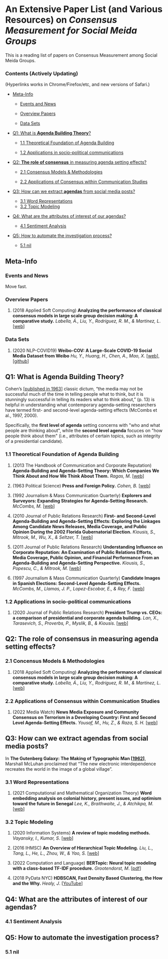 # An Extensive Paper List (and Various Resources) on *Consensus Measurement for Social Meida Groups*

This is a reading list of papers on Consensus Measurement among Social Meida Groups.

### Contents (Actively Updating)

(Hyperlinks works in Chrome/Firefox/etc, and new versions of Safari.)

- [Meta-Info](#meta-info)

  - [Events and News](#events-and-news)

  - [Overview Papers](#overview-papers)

  - [Data Sets](#data-sets)

- [Q1: What is **Agenda Building Theory**?](#q1-what-is-agenda-building-theory)

  - [1.1 Theoretical Foundation of Agenda Building](#11-theoretical-foundation-of-agenda-building)

  - [1.2 Applications in socio-political communications](#12-applications-in-socio-political-communications)

- [Q2: **The role of consensus** in measuring agenda setting effects?](#q2-the-role-of-consensus-in-measuring-agenda-setting-effects)

  - [2.1 Consensus Models & Methodologies](#21-concensus-models--methodologies)

  - [2.2 Applications of Consensus within Communication Studies](#22-applications-of-consensus-within-communication-studies)
 
- [Q3: How can we extract **agendas** from social media posts?](#q3-how-can-we-extract-agendas-from-social-media-posts)

  - [3.1 Word Representations](#31-word-representations)
  - [3.2 Topic Modeling](#32-topic-modeling)

- [Q4: What are the attributes of interest of our agendas?](#q4-what-are-the-attributes-of-interest-of-our-agendas)

  - [4.1 Sentiment Analysis](#41-sentiment-analysis)

- [Q5: How to automate the investigation process?](#q5-how-to-automate-the-investigation-process)

  - [5.1 nil](#51-nil)


## Meta-Info

### Events and News

Move fast.

### Overview Papers

1. (2018 Applied Soft Computing) **Analyzing the performance of classical consensus models in large scale group decision making: A comparative study.** _Labella, Á., Liu, Y., Rodríguez, R. M., & Martínez, L_. [[web](https://www.sciencedirect.com/science/article/abs/pii/S1568494617303101)]

### Data Sets
1. (2020 NLP-COVID19) **Weibo-COV: A Large-Scale COVID-19 Social Media Dataset from Weibo** _Hu, Y., Huang, H., Chen, A., Mao, X._ [[web](https://aclanthology.org/2020.nlpcovid19-2.34.pdf)], [[github](https://github.com/nghuyong/weibo-cov)]

## Q1: What is Agenda Building Theory?

Cohen’s [[published in 1963](https://press.princeton.edu/books/hardcover/9780691651156/press-and-foreign-policy)] classic dictum, “the media may not be successful much of the time in telling people what to think, but it is stunningly successful in telling its readers what to think about,” (p. 13) is helpful in understanding what contemporary agenda-setting researchers have termed first- and second-level agenda-setting effects (McCombs et al., 1997, 2000).

Specifically, the **first level of agenda** setting concerns with "who and what people are thinking about", while the **second level agenda** focuces on "how people think about them" (i.e., attributes of certain topics, such as integrity of a presidential candidate).

### 1.1 Theoretical Foundation of Agenda Building

1. (2013 The Handbook of Communication and Corporate Reputation) **Agenda-Building and Agenda-Setting Theory: Which Companies We Think About and How We Think About Them.** _Ragas, M_. [[web](https://onlinelibrary.wiley.com/doi/abs/10.1002/9781118335529.ch15)]

2. (1963 Political Science) **Press and Foreign Policy.** _Cohen, B._ [[web](https://press.princeton.edu/books/hardcover/9780691651156/press-and-foreign-policy)]

3. (1992 Journalism & Mass Communication Quarterly) **Explorers and Surveyors: Expanding Strategies for Agenda-Setting Research.** _McCombs, M._ [[web](https://journals.sagepub.com/doi/10.1177/107769909206900402)]

4. (2010 Journal of Public Relations Research) **First- and Second-Level Agenda-Building and Agenda-Setting Effects: Exploring the Linkages Among Candidate News Releases, Media Coverage, and Public Opinion During the 2002 Florida Gubernatorial Election.** _Kiousis, S., Mitrook, M., Wu, X., & Seltzer, T._ [[web](https://www.tandfonline.com/doi/abs/10.1207/s1532754xjprr1803_4)]

5. (2011 Journal of Public Relations Research) **Understanding Influence on Corporate Reputation: An Examination of Public Relations Efforts, Media Coverage, Public Opinion, and Financial Performance From an Agenda-Building and Agenda-Setting Perspective.** _Kiousis, S., Popescu, C., & Mitrook, M._ [[web](https://www.tandfonline.com/doi/abs/10.1080/10627260701290661)]

6. (1997 Journalism & Mass Communication Quarterly) **Candidate Images in Spanish Elections: Second-Level Agenda-Setting Effects.** _McCombs, M., Llamas, J. P., Lopez-Escobar, E., & Rey, F._ [[web](https://journals.sagepub.com/doi/10.1177/107769909707400404)]


### 1.2 Applications in socio-political communications

1. (2020 Journal of Public Relations Research) **President Trump vs. CEOs: a comparison of presidential and corporate agenda building.** _Lan, X., Tarasevich, S., Proverbs, P., Myslik, B., & Kiousis_. [[web](https://www.tandfonline.com/doi/full/10.1080/1062726X.2020.1719494)]

## Q2: The role of consensus in measuring agenda setting effects?

### 2.1 Concensus Models & Methodologies

1. (2018 Applied Soft Computing) **Analyzing the performance of classical consensus models in large scale group decision making: A comparative study.** _Labella, Á., Liu, Y., Rodríguez, R. M., & Martínez, L_. [[web](https://www.sciencedirect.com/science/article/abs/pii/S1568494617303101)]

### 2.2 Applications of Consensus within Communication Studies

1. (2022 Media Watch) **News Media Exposure and Community Consensus on Terrorism in a Developing Country: First and Second Level Agenda-Setting Effects.** _Yousaf, M., Hu, Z., & Raza, S. H._ [[web](https://journals.sagepub.com/doi/10.1177/09760911221130818)]

## Q3: How can we extract agendas from social media posts?
In **The Gutenberg Galaxy: The Making of Typographic Man [[1962](https://en.wikipedia.org/wiki/The_Gutenberg_Galaxy)]**, Marshall McLuhan proclaimed that “The new electronic interdependence recreates the world in the image of a global village”. 

### 3.1 Word Representations

1. (2021 Computational and Mathematical Organization Theory) **Word embedding analysis on colonial history, present issues, and optimism toward the future in Senegal** _Lee, K., Braithwaite, J., & Atchikpa, M._ [[web](https://link.springer.com/article/10.1007/s10588-021-09335-y)]


### 3.2 Topic Modeling

1. (2020 Information Systems) **A review of topic modeling methods.** _Vayansky, I., Kumar, S_. [[web](https://www.sciencedirect.com/science/article/abs/pii/S0306437920300703)]

2. (2016 IHMSC) **An Overview of Hierarchical Topic Modeling.** _Liu, L., Tang, L., He, L., Zhou, W., & Yao, S._ [[web](https://doi.org/10.1109/IHMSC.2016.101)]

3. (2022 Computation and Language) **BERTopic: Neural topic modeling with a class-based TF-IDF procedure.** _Grootendorst, M_. [[pdf](https://arxiv.org/pdf/2203.05794.pdf)]

4. (2018 PyData NYC) **HDBSCAN, Fast Density Based Clustering, the How and the Why.** _Healy, J_. [[YouTube](https://www.youtube.com/watch?v=dGsxd67IFiU)]

## Q4: What are the attributes of interest of our agendas?

### 4.1 Sentiment Analysis

## Q5: How to automate the investigation process?

### 5.1 nil